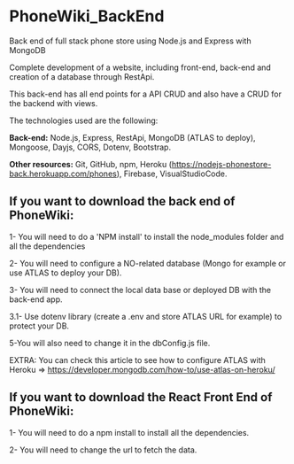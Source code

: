 # PhoneWiki_BackEnd
Back end of full stack phone store using Node.js and Express with MongoDB


Complete development of a website, including front-end, back-end and creation of a database through RestApi. 

This back-end has all end points for a API CRUD and also have a CRUD for the backend with views. 

The technologies used are the following:


**Back-end:** Node.js, Express, RestApi, MongoDB (ATLAS to deploy), Mongoose, Dayjs, CORS, Dotenv, Bootstrap.

**Other resources:** Git, GitHub, npm, Heroku (https://nodejs-phonestore-back.herokuapp.com/phones), Firebase, VisualStudioCode.




## If you want to download the back end of PhoneWiki:

1- You will need to do a 'NPM install' to install the node_modules folder and all the dependencies

2- You will need to configure a NO-related database (Mongo for example or use ATLAS to deploy  your DB). 

3- You will need to connect the local data base or deployed DB with the back-end app. 

3.1- Use dotenv library (create a .env and store ATLAS URL for example) to protect your DB. 

5-You will also need to change it in the dbConfig.js file.

EXTRA:  You can check this article to see how to configure ATLAS with Heroku => https://developer.mongodb.com/how-to/use-atlas-on-heroku/

## If you want to download the React Front End of PhoneWiki:

1- You will need to do a npm install to install all the dependencies.

2- You will need to change the url to fetch the data.
